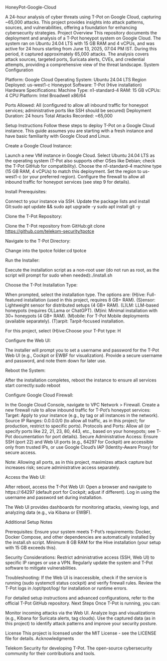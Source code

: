 HoneyPot-Google-Cloud

A 24-hour analysis of cyber threats using T-Pot on Google Cloud, capturing ~65,000 attacks. This project provides insights into attack patterns, sources, and vulnerabilities, offering a foundation for enhancing cybersecurity strategies.
Project Overview
This repository documents the deployment and analysis of a T-Pot honeypot system on Google Cloud. The system ran on Ubuntu 24.04 LTS with 15 GB RAM and 4 vCPUs, and was active for 24 hours starting from June 13, 2025, 07:04 PM IST. During this period, it captured approximately 65,000 attacks. The analysis covers attack sources, targeted ports, Suricata alerts, CVEs, and credential attempts, providing a comprehensive view of the threat landscape.
System Configuration

Platform: Google Cloud
Operating System: Ubuntu 24.04 LTS
Region Deployed: us-west1-c
Honeypot Software: T-Pot (Hive installation)
Hardware Specifications:
Machine Type: n1-standard-4
RAM: 15 GB
vCPUs: 4
CPU Platform: Intel Broadwell x86/64


Ports Allowed: All (configured to allow all inbound traffic for honeypot services; administrative ports like SSH should be secured)
Deployment Duration: 24 hours
Total Attacks Recorded: ~65,000

Setup Instructions
Follow these steps to deploy T-Pot on a Google Cloud instance. This guide assumes you are starting with a fresh instance and have basic familiarity with Google Cloud and Linux.

Create a Google Cloud Instance:

Launch a new VM instance in Google Cloud.
Select Ubuntu 24.04 LTS as the operating system (T-Pot also supports other OSes like Debian; check the T-Pot GitHub for compatibility).
Choose the n1-standard-4 machine type (15 GB RAM, 4 vCPUs) to match this deployment.
Set the region to us-west1-c (or your preferred region).
Configure the firewall to allow all inbound traffic for honeypot services (see step 9 for details).


Install Prerequisites:

Connect to your instance via SSH.
Update the package lists and install Git:sudo apt update && sudo apt upgrade -y
sudo apt install git -y




Clone the T-Pot Repository:

Clone the T-Pot repository from GitHub:git clone https://github.com/telekom-security/tpotce




Navigate to the T-Pot Directory:

Change into the tpotce folder:cd tpotce




Run the Installer:

Execute the installation script as a non-root user (do not run as root, as the script will prompt for sudo when needed):./install.sh




Choose the T-Pot Installation Type:

When prompted, select the installation type. The options are:
(H)ive: Full-featured installation (used in this project, requires 8 GB+ RAM).
(S)ensor: Lightweight sensor for distributed setups (4 GB+ RAM).
(L)LM: LLM-based honeypots (requires OLLama or ChatGPT).
(M)ini: Minimal installation with 30+ honeypots (4 GB+ RAM).
(M)obile: For T-Pot Mobile deployments (available separately).
(T)arpit: Tarpit-focused installation.


For this project, select (H)ive:Choose your T-Pot type: H




Configure the Web UI:

The installer will prompt you to set a username and password for the T-Pot Web UI (e.g., Cockpit or EWBF for visualization).
Provide a secure username and password, and note them down for later use.


Reboot the System:

After the installation completes, reboot the instance to ensure all services start correctly:sudo reboot




Configure Google Cloud Firewall:

In the Google Cloud Console, navigate to VPC Network > Firewall.
Create a new firewall rule to allow inbound traffic for T-Pot’s honeypot services:
Target: Apply to your instance (e.g., by tag or all instances in the network).
Source IP Ranges: 0.0.0.0/0 (to allow all traffic, as in this project; for production, restrict to specific ports).
Protocols and Ports: Allow all (or specify ports like 22, 21, 23, 80, 443, etc., based on your honeypots; see T-Pot documentation for port details).
Secure Administrative Access: Ensure SSH (port 22) and Web UI ports (e.g., 64297 for Cockpit) are accessible only from trusted IPs, or use Google Cloud’s IAP (Identity-Aware Proxy) for secure access.


Note: Allowing all ports, as in this project, maximizes attack capture but increases risk; secure administrative access separately.


Access the Web UI:

After reboot, access the T-Pot Web UI:
Open a browser and navigate to https://<instance-ip>:64297 (default port for Cockpit; adjust if different).
Log in using the username and password set during installation.


The Web UI provides dashboards for monitoring attacks, viewing logs, and analyzing data (e.g., via Kibana or EWBF).



Additional Setup Notes

Prerequisites: Ensure your system meets T-Pot’s requirements:
Docker, Docker Compose, and other dependencies are automatically installed by the install.sh script.
Minimum 8 GB RAM for the Hive installation (your setup with 15 GB exceeds this).


Security Considerations:
Restrict administrative access (SSH, Web UI) to specific IP ranges or use a VPN.
Regularly update the system and T-Pot software to mitigate vulnerabilities.


Troubleshooting:
If the Web UI is inaccessible, check if the service is running (sudo systemctl status cockpit) and verify firewall rules.
Review the T-Pot logs in /opt/tpot/log/ for installation or runtime errors.



For detailed setup instructions and advanced configurations, refer to the official T-Pot GitHub repository.
Next Steps
Once T-Pot is running, you can:

Monitor incoming attacks via the Web UI.
Analyze logs and visualizations (e.g., Kibana for Suricata alerts, tag clouds).
Use the captured data (as in this project) to identify attack patterns and improve your security posture.

License
This project is licensed under the MIT License - see the LICENSE file for details.
Acknowledgments

Telekom Security for developing T-Pot.
The open-source cybersecurity community for their contributions and tools.



